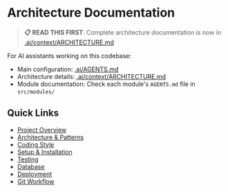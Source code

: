 # Architecture Documentation

<!-- This file's content has been moved to .ai/context/ARCHITECTURE.md -->

> **📋 READ THIS FIRST**: Complete architecture documentation is now in [.ai/context/ARCHITECTURE.md](.ai/context/ARCHITECTURE.md)

For AI assistants working on this codebase:
- Main configuration: [.ai/AGENTS.md](.ai/AGENTS.md)
- Architecture details: [.ai/context/ARCHITECTURE.md](.ai/context/ARCHITECTURE.md)
- Module documentation: Check each module's `AGENTS.md` file in `src/modules/`

## Quick Links

- [Project Overview](.ai/context/OVERVIEW.md)
- [Architecture & Patterns](.ai/context/ARCHITECTURE.md)
- [Coding Style](.ai/context/CODING-STYLE.md)
- [Setup & Installation](.ai/context/SETUP.md)
- [Testing](.ai/context/TESTING.md)
- [Database](.ai/context/DATABASE.md)
- [Deployment](.ai/context/DEPLOYMENT.md)
- [Git Workflow](.ai/context/GIT-WORKFLOW.md)
